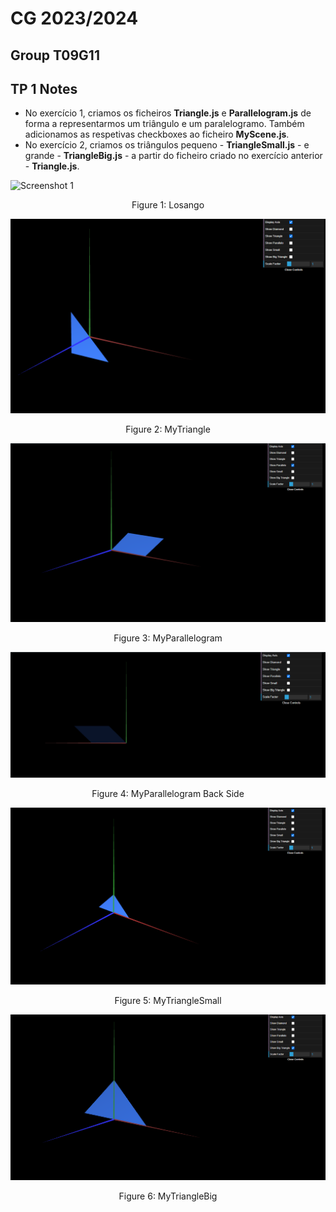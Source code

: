 # CG 2023/2024

## Group T09G11

## TP 1 Notes

- No exercício 1, criamos os ficheiros **Triangle.js** e **Parallelogram.js** de forma a representarmos um triângulo e um paralelogramo. Também adicionamos as respetivas checkboxes ao ficheiro **MyScene.js**.
- No exercício 2, criamos os triângulos pequeno - **TriangleSmall.js** - e grande - **TriangleBig.js** - a partir do ficheiro criado no exercício anterior - **Triangle.js**.

![Screenshot 1](screenshots/cg-t0xgxx-tp1-n.png)
<p align="center">Figure 1: Losango</p>

![Screenshot 2](screenshots/cg-t11g09-tp1-1.1.png)
<p align="center">Figure 2: MyTriangle</p>

![Screenshot 3](screenshots/cg-t11g09-tp1-1.2.png)
<p align="center">Figure 3: MyParallelogram</p>

![Screenshot 4](screenshots/cg-t11g09-tp1-1.3.png)
<p align="center">Figure 4: MyParallelogram Back Side</p>

![Screenshot 5](screenshots/cg-t11g09-tp1-2.1.png)
<p align="center">Figure 5: MyTriangleSmall</p>

![Screenshot 6](screenshots/cg-t11g09-tp1-2.2.png)
<p align="center">Figure 6: MyTriangleBig</p>
